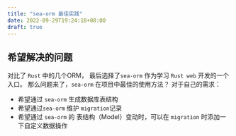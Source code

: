 ```yaml
---
title: "sea-orm 最佳实践"
date: 2022-09-29T19:24:18+08:00
draft: true
---
```


## 希望解决的问题

对比了 `Rust` 中的几个ORM， 最后选择了`sea-orm` 作为学习 `Rust web` 开发的一个入口。
那么问题来了，`sea-orm` 在项目中最佳的使用方法？
对于自己的需求：

- 希望通过 `sea-orm` 生成数据库表结构
- 希望通过`sea-orm` 维护 `migration`记录
- 希望通过 `sea-orm` 的 表结构（Model）变动时，可以在 `migration` 时添加一下自定义数据操作

